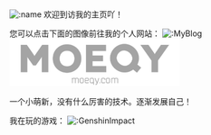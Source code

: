 <img src="https://count.getloli.com/get/@MqyGalaxy?theme=moebooru" alt=":name" />
欢迎到访我的主页吖！

您可以点击下面的图像前往我的个人网站：
<img src="https://cdn.jsdelivr.net/gh/MqyGalaxy/MyBlog@latest/images/blogLOGO.png" alt=":MyBlog" style="width: 300px;" />
<img src="Image/LOGO_header3.png" alt=":MoeQY" style="width: 300px;" />

一个小萌新，没有什么厉害的技术。逐渐发展自己！

我在玩的游戏：
<img src="https://genshin-card.getloli.com/rand/82609806.png" alt=":GenshinImpact" />
